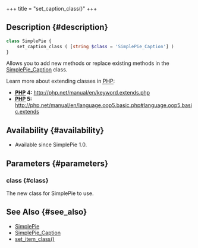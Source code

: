+++
title = "set_caption_class()"
+++

## Description {#description}

```php
class SimplePie {
    set_caption_class ( [string $class = 'SimplePie_Caption'] )
}
```

Allows you to add new methods or replace existing methods in the [SimplePie_Caption](@/wiki/reference/simplepie_caption/_index.md) class.

Learn more about extending classes in <abbr title="Hypertext Preprocessor">PHP</abbr>:

- **<abbr title="Hypertext Preprocessor">PHP</abbr> 4:** <http://php.net/manual/en/keyword.extends.php>
- **<abbr title="Hypertext Preprocessor">PHP</abbr> 5:** <http://php.net/manual/en/language.oop5.basic.php#language.oop5.basic.extends>

## Availability {#availability}

- Available since SimplePie 1.0.

## Parameters {#parameters}

### class {#class}

The new class for SimplePie to use.

## See Also {#see_also}

- [SimplePie](@/wiki/reference/simplepie/_index.md)
- [SimplePie_Caption](@/wiki/reference/simplepie_caption/_index.md)
- [set_item_class()](@/wiki/reference/simplepie/set_item_class.md)
